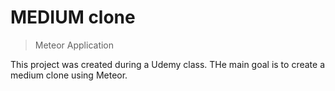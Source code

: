# MEDIUM clone

> Meteor Application

This project was created during a Udemy class. THe main goal is to create a medium clone using Meteor.
